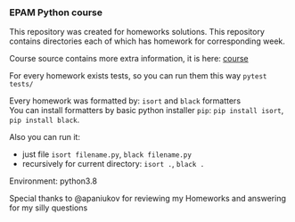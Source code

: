 ### EPAM Python course

This repository was created for homeworks solutions. This repository contains directories each of which has homework for corresponding week.

Course source contains more extra information, it is here: [course](https://github.com/cdeler/epam_python_autumn_2020)

For every homework exists tests, so you can run them this way `pytest tests/`

Every homework was formatted by: `isort` and `black` formatters <br/>
You can install formatters by basic python installer `pip`:
`pip install isort`, `pip install black`. <br/>

Also you can run it:
 - just file `isort filename.py`, `black filename.py`
 - recursively for current directory: `isort .`, `black .`

Environment: python3.8

Special thanks to @apaniukov for reviewing my Homeworks and answering for my silly questions
